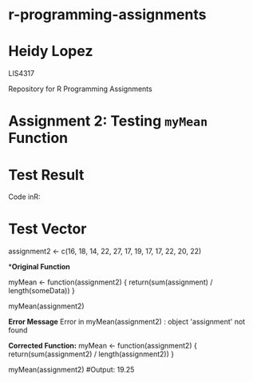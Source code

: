 # r-programming-assignments

# Heidy Lopez

LIS4317

Repository for R Programming Assignments

# Assignment 2: Testing `myMean` Function

# Test Result

Code inR:

# Test Vector
assignment2 <- c(16, 18, 14, 22, 27, 17, 19, 17, 17, 22, 20, 22)

***Original Function**

myMean <- function(assignment2) {
  return(sum(assignment) / length(someData))
}

myMean(assignment2)

**Error Message**
Error in myMean(assignment2) : object 'assignment' not found

**Corrected Function:**
myMean <- function(assignment2) {
  return(sum(assignment2) / length(assignment2))
}

myMean(assignment2)
#Output: 19.25
